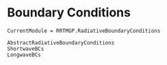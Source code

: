 # Boundary Conditions

```@meta
CurrentModule = RRTMGP.RadiativeBoundaryConditions
```

```@docs
AbstractRadiativeBoundaryConditions
ShortwaveBCs
LongwaveBCs
```
